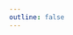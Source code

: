 ```yaml
---
outline: false
---
```

<script setup>
  import { guest } from './song_data.js'
import CustomComponent from './CustomComponent.vue'
</script>
<CustomComponent :currentSong="guest"/>
<style>
.VPDoc {
  padding-top: 0 !important;
}
</style>

